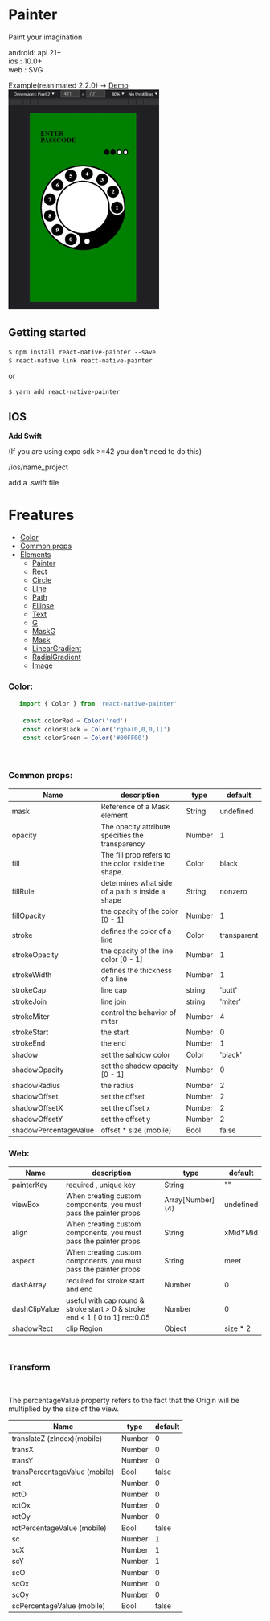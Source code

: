 # Painter

Paint your imagination

android: api 21+    
ios : 10.0+   
web : SVG
  
 Example(reanimated 2.2.0) -> [Demo](https://github.com/Only-IceSoul/canal/tree/master/react-native/RotaryLogin)  
<img src="./src/demo.jpg" width="300">

## Getting started

`$ npm install react-native-painter --save`  
`$ react-native link react-native-painter`  
  
or

`$ yarn add react-native-painter`
    
## IOS

**Add Swift**

(If you are using expo sdk >=42 you don't need to do this)

/ios/name_project

add a .swift file


# Freatures
- [Color](#color)
- [Common props](#common-props)
- [Elements](#)
  - [Painter](./readmes/painter.md)
  - [Rect](./readmes/rect.md)
  - [Circle](./readmes/circle.md)
  - [Line](./readmes/line.md)
  - [Path](./readmes/path.md)
  - [Ellipse](./readmes/ellipse.md)
  - [Text](./readmes/text.md)
  - [G](./readmes/group.md)
  - [MaskG](./readmes/maskgroup.md)
  - [Mask](./readmes/mask.md)
  - [LinearGradient](./readmes/lineargradient.md)
  - [RadialGradient](./readmes/radialgradient.md)
  - [Image](./readmes/image.md)



### Color:


```js
   import { Color } from 'react-native-painter'

    const colorRed = Color('red')
    const colorBlack = Color('rgba(0,0,0,1)')
    const colorGreen = Color('#00FF00')
        
    

```

### Common props:  


| Name | description | type | default |
| --- | --- | --- | --- |
| mask | Reference of a Mask element | String | undefined |
| opacity | The opacity attribute specifies the transparency | Number | 1 |
| fill | The fill prop refers to the color inside the shape.        | Color | black |
| fillRule | determines what side of a path is inside a shape  | String | nonzero |
| fillOpacity   | the opacity of the color [0 - 1] | Number | 1 |
| stroke | defines the color of a line  | Color | transparent |
| strokeOpacity |  the opacity of the line color [0 - 1]  | Number | 1 |
| strokeWidth | defines the thickness of a line | Number | 1 
| strokeCap | line cap | string | 'butt' |
| strokeJoin | line join | string | 'miter' |
| strokeMiter | control the behavior of miter | Number | 4 |
| strokeStart | the start | Number | 0 |
| strokeEnd | the end | Number | 1 |
| shadow | set the sahdow color  | Color | 'black' |
| shadowOpacity | set the shadow opacity [0 - 1]  | Number | 0 |
| shadowRadius | the radius | Number | 2 |
| shadowOffset | set the offset | Number | 2  |
| shadowOffsetX | set the offset x | Number | 2  |
| shadowOffsetY | set the offset y| Number | 2  |
| shadowPercentageValue | offset * size (mobile)| Bool | false |



### Web:  

| Name | description | type | default |
| --- | --- | --- | --- |
| painterKey | required , unique key | String | "" |
| viewBox | When creating custom components, you must pass the painter props | Array[Number] (4)| undefined |
| align | When creating custom components, you must pass the painter props    | String | xMidYMid |
| aspect | When creating custom components, you must pass the painter props   | String | meet |
| dashArray | required for stroke start and end  | Number | 0 |
| dashClipValue |  useful with cap round & stroke start > 0 & stroke end < 1 [ 0 to 1] rec:0.05| Number | 0 |
| shadowRect | clip Region  | Object | size * 2 |

<br>

### Transform ###  

<br>

The percentageValue property refers to the fact that the Origin will be multiplied by the size of the view.  
  
| Name | type | default |
| --- | --- | --- |
| translateZ (zIndex)(mobile) | Number  | 0 |
| transX | Number | 0 |
| transY | Number | 0 |
| transPercentageValue (mobile) | Bool | false |
| rot | Number | 0 |
| rotO | Number | 0 |
| rotOx | Number | 0 |
| rotOy | Number | 0 |
| rotPercentageValue (mobile) | Bool | false |
| sc | Number | 1 |
| scX | Number | 1 |
| scY | Number | 1 |
| scO | Number | 0 |
| scOx | Number | 0 |
| scOy | Number | 0 |
| scPercentageValue (mobile) | Bool | false |


